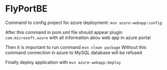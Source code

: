 # FlyPortBE

Command to config project for azure deployment: ```mvn azure-webapp:config```  


After this command in pom.xml file should appear plugin ```com.microsoft.azure``` with all information abou web app in azure portal 


Then it is important to run command ```mvn clean package``` Without this command connection in azure to MySQL database will be refused  


Finally deploy application with ```mvn azure-webapp:deploy```
